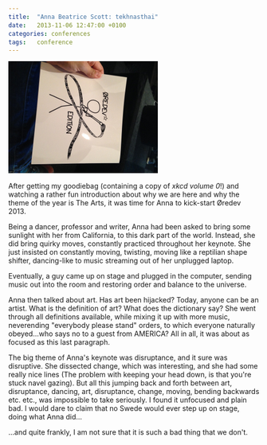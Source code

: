 ```yaml
---
title:  "Anna Beatrice Scott: tekhnasthai"
date: 	2013-11-06 12:47:00 +0100
categories: conferences
tags: 	conference
---
```



![xkcd book](/assets/blog/2013-11-06-xkcd.jpg)

After getting my goodiebag (containing a copy of *xkcd volume 0*!) and watching
a rather fun introduction about why we are here and why the theme of the year is
The Arts, it was time for Anna to kick-start Øredev 2013.

Being a dancer, professor and writer, Anna had been asked to bring some sunlight
with her from California, to this dark part of the world. Instead, she did bring
quirky moves, constantly practiced throughout her keynote. She just insisted on
constantly moving, twisting, moving like a reptilian shape shifter, dancing-like
to music streaming out of her unplugged laptop.

Eventually, a guy came up on stage and plugged in the computer, sending music out
into the room and restoring order and balance to the universe.

Anna then talked about art. Has art been hijacked? Today, anyone can be an artist.
What is the definition of art? What does the dictionary say? She went through all
definitions available, while mixing it up with more music, neverending "everybody
please stand" orders, to which everyone naturally obeyed...who says no to a guest
from AMERICA? All in all, it was about as focused as this last paragraph.

The big theme of Anna's keynote was disruptance, and it sure was disruptive. She
dissected change, which was interesting, and she had some really nice lines (The
problem with keeping your head down, is that you're stuck navel gazing). But all
this jumping back and forth between art, disruptance, dancing, art, disruptance,
change, moving, bending backwards etc. etc., was impossible to take seriously. I
found it unfocused and plain bad. I would dare to claim that no Swede would ever
step up on stage, doing what Anna did...

...and quite frankly, I am not sure that it is such a bad thing that we don't.